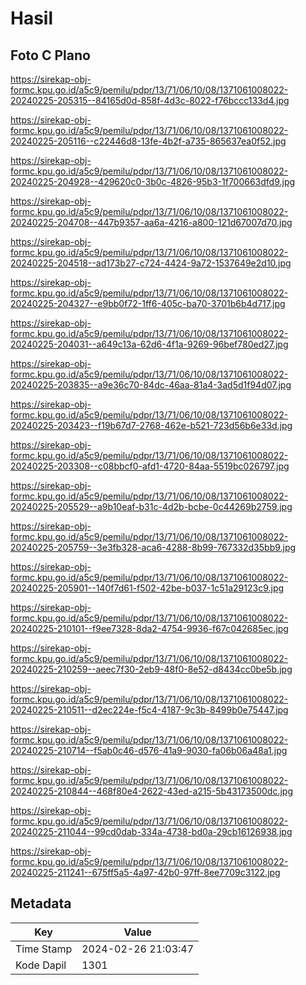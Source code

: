 # Hasil

## Foto C Plano

https://sirekap-obj-formc.kpu.go.id/a5c9/pemilu/pdpr/13/71/06/10/08/1371061008022-20240225-205315--84165d0d-858f-4d3c-8022-f76bccc133d4.jpg

https://sirekap-obj-formc.kpu.go.id/a5c9/pemilu/pdpr/13/71/06/10/08/1371061008022-20240225-205116--c22446d8-13fe-4b2f-a735-865637ea0f52.jpg

https://sirekap-obj-formc.kpu.go.id/a5c9/pemilu/pdpr/13/71/06/10/08/1371061008022-20240225-204928--429620c0-3b0c-4826-95b3-1f700663dfd9.jpg

https://sirekap-obj-formc.kpu.go.id/a5c9/pemilu/pdpr/13/71/06/10/08/1371061008022-20240225-204708--447b9357-aa6a-4216-a800-121d67007d70.jpg

https://sirekap-obj-formc.kpu.go.id/a5c9/pemilu/pdpr/13/71/06/10/08/1371061008022-20240225-204518--ad173b27-c724-4424-9a72-1537649e2d10.jpg

https://sirekap-obj-formc.kpu.go.id/a5c9/pemilu/pdpr/13/71/06/10/08/1371061008022-20240225-204327--e9bb0f72-1ff6-405c-ba70-3701b6b4d717.jpg

https://sirekap-obj-formc.kpu.go.id/a5c9/pemilu/pdpr/13/71/06/10/08/1371061008022-20240225-204031--a649c13a-62d6-4f1a-9269-96bef780ed27.jpg

https://sirekap-obj-formc.kpu.go.id/a5c9/pemilu/pdpr/13/71/06/10/08/1371061008022-20240225-203835--a9e36c70-84dc-46aa-81a4-3ad5d1f94d07.jpg

https://sirekap-obj-formc.kpu.go.id/a5c9/pemilu/pdpr/13/71/06/10/08/1371061008022-20240225-203423--f19b67d7-2768-462e-b521-723d56b6e33d.jpg

https://sirekap-obj-formc.kpu.go.id/a5c9/pemilu/pdpr/13/71/06/10/08/1371061008022-20240225-203308--c08bbcf0-afd1-4720-84aa-5519bc026797.jpg

https://sirekap-obj-formc.kpu.go.id/a5c9/pemilu/pdpr/13/71/06/10/08/1371061008022-20240225-205529--a9b10eaf-b31c-4d2b-bcbe-0c44269b2759.jpg

https://sirekap-obj-formc.kpu.go.id/a5c9/pemilu/pdpr/13/71/06/10/08/1371061008022-20240225-205759--3e3fb328-aca6-4288-8b99-767332d35bb9.jpg

https://sirekap-obj-formc.kpu.go.id/a5c9/pemilu/pdpr/13/71/06/10/08/1371061008022-20240225-205901--140f7d61-f502-42be-b037-1c51a29123c9.jpg

https://sirekap-obj-formc.kpu.go.id/a5c9/pemilu/pdpr/13/71/06/10/08/1371061008022-20240225-210101--f9ee7328-8da2-4754-9936-f67c042685ec.jpg

https://sirekap-obj-formc.kpu.go.id/a5c9/pemilu/pdpr/13/71/06/10/08/1371061008022-20240225-210259--aeec7f30-2eb9-48f0-8e52-d8434cc0be5b.jpg

https://sirekap-obj-formc.kpu.go.id/a5c9/pemilu/pdpr/13/71/06/10/08/1371061008022-20240225-210511--d2ec224e-f5c4-4187-9c3b-8499b0e75447.jpg

https://sirekap-obj-formc.kpu.go.id/a5c9/pemilu/pdpr/13/71/06/10/08/1371061008022-20240225-210714--f5ab0c46-d576-41a9-9030-fa06b06a48a1.jpg

https://sirekap-obj-formc.kpu.go.id/a5c9/pemilu/pdpr/13/71/06/10/08/1371061008022-20240225-210844--468f80e4-2622-43ed-a215-5b43173500dc.jpg

https://sirekap-obj-formc.kpu.go.id/a5c9/pemilu/pdpr/13/71/06/10/08/1371061008022-20240225-211044--99cd0dab-334a-4738-bd0a-29cb16126938.jpg

https://sirekap-obj-formc.kpu.go.id/a5c9/pemilu/pdpr/13/71/06/10/08/1371061008022-20240225-211241--675ff5a5-4a97-42b0-97ff-8ee7709c3122.jpg


## Metadata

| Key        | Value               |
| ---------- | ------------------- |
| Time Stamp | 2024-02-26 21:03:47 |
| Kode Dapil | 1301                |




